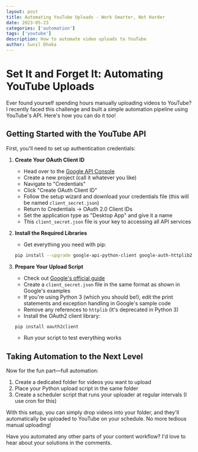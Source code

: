 ```yaml
---
layout: post
title: Automating YouTube Uploads - Work Smarter, Not Harder
date: 2023-05-23
categories: ['automation']
tags: ['youtube']
description: How to automate video uploads to YouTube
author: Sunil Dhaka
---
```


# Set It and Forget It: Automating YouTube Uploads

Ever found yourself spending hours manually uploading videos to YouTube? I recently faced this challenge and built a simple automation pipeline using YouTube's API. Here's how you can do it too!

## Getting Started with the YouTube API

First, you'll need to set up authentication credentials:

1. **Create Your OAuth Client ID**
   - Head over to the [Google API Console](https://console.developers.google.com/)
   - Create a new project (call it whatever you like)
   - Navigate to "Credentials"
   - Click "Create OAuth Client ID"
   - Follow the setup wizard and download your credentials file (this will be named `client_secret.json`)
   - Return to Credentials → OAuth 2.0 Client IDs
   - Set the application type as "Desktop App" and give it a name
   - This `client_secret.json` file is your key to accessing all API services

2. **Install the Required Libraries**
   - Get everything you need with pip:
   ```bash
   pip install --upgrade google-api-python-client google-auth-httplib2 google-auth-oauthlib google-auth
   ```

3. **Prepare Your Upload Script**
   - Check out [Google's official guide](https://developers.google.com/youtube/v3/guides/uploading_a_video)
   - Create a `client_secret.json` file in the same format as shown in Google's examples
   - If you're using Python 3 (which you should be!), edit the print statements and exception handling in Google's sample code
   - Remove any references to `httplib` (it's deprecated in Python 3)
   - Install the OAuth2 client library:
   ```bash
   pip install oauth2client
   ```
   - Run your script to test everything works

## Taking Automation to the Next Level

Now for the fun part—full automation:

1. Create a dedicated folder for videos you want to upload
2. Place your Python upload script in the same folder
3. Create a scheduler script that runs your uploader at regular intervals (I use cron for this)

With this setup, you can simply drop videos into your folder, and they'll automatically be uploaded to YouTube on your schedule. No more tedious manual uploading!

Have you automated any other parts of your content workflow? I'd love to hear about your solutions in the comments.
